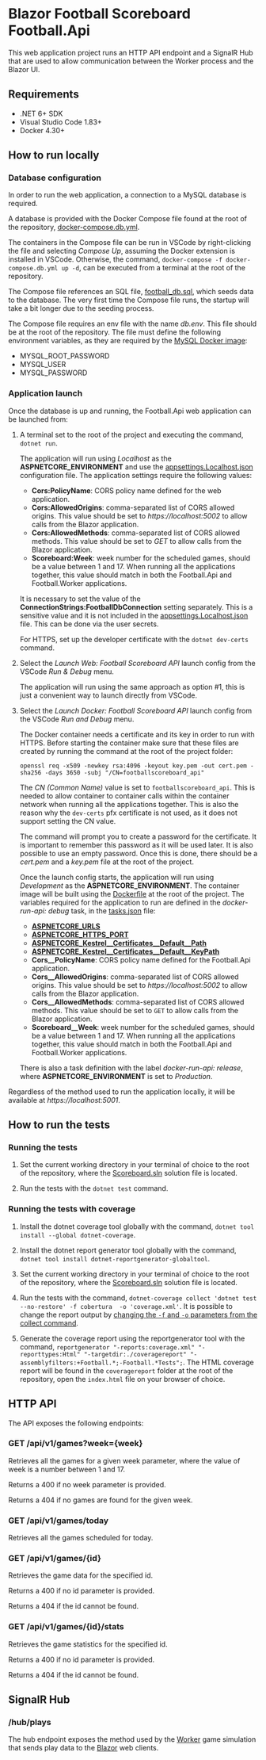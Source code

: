 # Blazor Football Scoreboard Football.Api

This web application project runs an HTTP API endpoint and a SignalR Hub that are used to allow communication between the Worker process and the Blazor UI.

## Requirements

- .NET 6+ SDK
- Visual Studio Code 1.83+
- Docker 4.30+

## How to run locally

### Database configuration

In order to run the web application, a connection to a MySQL database is required.

A database is provided with the Docker Compose file found at the root of the repository, [docker-compose.db.yml](/docker-compose.db.yml).

The containers in the Compose file can be run in VSCode by right-clicking the file and selecting *Compose Up*, assuming the Docker extension is installed in VSCode. Otherwise, the command, `docker-compose -f docker-compose.db.yml up -d`, can be executed from a terminal at the root of the repository.

The Compose file references an SQL file, [football_db.sql](/data/football_db.sql), which seeds data to the database. The very first time the Compose file runs, the startup will take a bit longer due to the seeding process.

The Compose file requires an env file with the name *db.env*. This file should be at the root of the repository. The file must define the following environment variables, as they are required by the [MySQL Docker image](https://hub.docker.com/_/mysql/):
- MYSQL_ROOT_PASSWORD
- MYSQL_USER
- MYSQL_PASSWORD

### Application launch

Once the database is up and running, the Football.Api web application can be launched from:

1. A terminal set to the root of the project and executing the command, `dotnet run`.

    The application will run using *Localhost* as the **ASPNETCORE_ENVIRONMENT** and use the [appsettings.Localhost.json](/src/Hosts/Api/appsettings.Localhost.json) configuration file. The application settings require the following values:
    - **Cors:PolicyName**: CORS policy name defined for the web application.
    - **Cors:AllowedOrigins**: comma-separated list of CORS allowed origins. This value should be set to *https&#65279;://localhost:5002* to allow calls from the Blazor application.
    - **Cors:AllowedMethods**: comma-separated list of CORS allowed methods.  This value should be set to *GET* to allow calls from the Blazor application.
    - **Scoreboard:Week**: week number for the scheduled games, should be a value between 1 and 17. When running all the applications together, this value should match in both the Football.Api and Football.Worker applications.

    It is necessary to set the value of the **ConnectionStrings:FootballDbConnection** setting separately. This is a sensitive value and it is not included in the [appsettings.Localhost.json](/src/Hosts/Api/appsettings.Localhost.json) file. This can be done via the user secrets.

    For HTTPS, set up the developer certificate with the `dotnet dev-certs` command.

2. Select the *Launch Web: Football Scoreboard API* launch config from the VSCode *Run & Debug* menu.

    The application will run using the same approach as option #1, this is just a convenient way to launch directly from VSCode.

3. Select the *Launch Docker: Football Scoreboard API* launch config from the VSCode *Run and Debug* menu.

    The Docker container needs a certificate and its key in order to run with HTTPS. Before starting the container make sure that these files are created by running the command at the root of the project folder:

    ```
    openssl req -x509 -newkey rsa:4096 -keyout key.pem -out cert.pem -sha256 -days 3650 -subj "/CN=footballscoreboard_api"
    ```

    The *CN (Common Name)* value is set to `footballscoreboard_api`. This is needed to allow container to container calls within the container network when running all the applications together. This is also the reason why the `dev-certs` pfx certificate is not used, as it does not support setting the CN value.

    The command will prompt you to create a password for the certificate. It is important to remember this password as it will be used later. It is also possible to use an empty password. Once this is done, there should be a *cert.pem* and a *key.pem* file at the root of the project.

    Once the launch config starts, the application will run using *Development* as the **ASPNETCORE_ENVIRONMENT**.
    The container image will be built using the [Dockerfile](/src/Hosts/Api/Dockerfile) at the root of the project. The variables required for the application to run are defined in the  *docker-run-api: debug* task, in the [tasks.json](/.vscode/tasks.json) file:

    - [**ASPNETCORE_URLS**](https://learn.microsoft.com/en-us/aspnet/core/fundamentals/host/web-host?view=aspnetcore-6.0#server-urls)
    - [**ASPNETCORE_HTTPS_PORT**](https://learn.microsoft.com/en-us/aspnet/core/fundamentals/host/web-host?view=aspnetcore-6.0#https-port)
    - [**ASPNETCORE_Kestrel__Certificates__Default__Path**](https://learn.microsoft.com/en-us/aspnet/core/fundamentals/servers/kestrel/endpoints?view=aspnetcore-8.0#certificate-sources)
    - [**ASPNETCORE_Kestrel__Certificates__Default__KeyPath**](https://learn.microsoft.com/en-us/aspnet/core/fundamentals/servers/kestrel/endpoints?view=aspnetcore-8.0#certificate-sources)
    - **Cors__PolicyName**: CORS policy name defined for the Football.Api application.
    - **Cors__AllowedOrigins**: comma-separated list of CORS allowed origins. This value should be set to *https&#65279;://localhost:5002* to allow calls from the Blazor application.
    - **Cors__AllowedMethods**: comma-separated list of CORS allowed methods.  This value should be set to `GET` to allow calls from the Blazor application.
    - **Scoreboard__Week**: week number for the scheduled games, should be a value between 1 and 17. When running all the applications together, this value should match in both the Football.Api and Football.Worker applications.

    There is also a task definition with the label *docker-run-api: release*, where **ASPNETCORE_ENVIRONMENT** is set to *Production*.

Regardless of the method used to run the application locally, it will be available at *https&#65279;://localhost:5001*.

## How to run the tests

### Running the tests

1. Set the current working directory in your terminal of choice to the root of the repository, where the [Scoreboard.sln](/Scoreboard.sln) solution file is located.

2. Run the tests with the `dotnet test` command.

### Running the tests with coverage

1. Install the dotnet coverage tool globally with the command, `dotnet tool install --global dotnet-coverage`.

2. Install the dotnet report generator tool globally with the command, `dotnet tool install dotnet-reportgenerator-globaltool`.

3. Set the current working directory in your terminal of choice to the root of the repository, where the [Scoreboard.sln](/Scoreboard.sln) solution file is located.

4. Run the tests with the command, `dotnet-coverage collect 'dotnet test --no-restore' -f cobertura  -o 'coverage.xml'`. It is possible to change the report output by [changing the `-f` and `-o` parameters from the collect command](https://learn.microsoft.com/en-us/dotnet/core/additional-tools/dotnet-coverage#dotnet-coverage-collect).

5. Generate the coverage report using the reportgenerator tool with the command, `reportgenerator "-reports:coverage.xml" "-reporttypes:Html" "-targetdir:./coveragereport" "-assemblyfilters:+Football.*;-Football.*Tests";`. The HTML coverage report will be found in the `coveragereport` folder at the root of the repository, open the `index.html` file on your browser of choice.

## HTTP API

The API exposes the following endpoints:

### GET /api/v1/games?week={week}

Retrieves all the games for a given week parameter, where the value of week is a number between 1 and 17.

Returns a 400 if no week parameter is provided.

Returns a 404 if no games are found for the given week.

### GET /api/v1/games/today

Retrieves all the games scheduled for today.

### GET /api/v1/games/{id}

Retrieves the game data for the specified id.

Returns a 400 if no id parameter is provided.

Returns a 404 if the id cannot be found.

### GET /api/v1/games/{id}/stats

Retrieves the game statistics for the specified id.

Returns a 400 if no id parameter is provided.

Returns a 404 if the id cannot be found.

## SignalR Hub

### /hub/plays

The hub endpoint exposes the method used by the [Worker](./src/Hosts/Football.Worker) game simulation that sends play data to the [Blazor](./src/Hosts/Football.Blazor) web clients.
